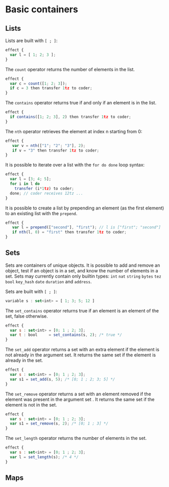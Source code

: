 # Basic containers

## Lists

Lists are built with `[ ; ]`:

```javascript
effect {
  var l = [ 1; 2; 3 ];
}
```

The `count` operator returns the number of elements in the list.

```javascript
effect {
  var c = count([1; 2; 3]);
  if c = 3 then transfer 1tz to coder;
}
```

The `contains` operator returns true if and only if an element is in the list.

```javascript
effect {
  if contains([1; 2; 3], 2) then transfer 1tz to coder; 
}
```

The `nth` operator retrieves the element at index n starting from 0:

```javascript
effect {
   var v = nth(["1"; "2"; "3"], 2);
   if v = "3" then transfer 1tz to coder;
}
```

It is possible to iterate over a list with the `for do done` loop syntax:

```javascript
effect {
  var l = [3; 4; 5];
  for i in l do
    transfer (i*1tz) to coder;
  done; // coder receives 12tz ...
} 
```

It is possible to create a list by prepending an element \(as the first element\) to an existing list with the `prepend`.

```javascript
effect {
   var l = prepend(["second"], "first"); // l is ["first"; "second"]
   if nth(l, 0) = "first" then transfer 1tz to coder;
}
```

## Sets

Sets are containers of unique objects. It is possible to add and remove an object, test if an object is in a set, and know the number of elements in a set. Sets may currently contain only builtin types: `int` `nat` `string` `bytes` `tez` `bool` `key_hash` `date` `duration` and `address`.

Sets are built with `[ ; ]`:

```javascript
variable s : set<int> = [ 1; 3; 5; 12 ] 
```

The `set_contains` operator returns true if an element is an element of the set, false otherwise.

```javascript
effect {
  var s : set<int> = [0; 1 ; 2; 3];
  var t : bool     = set_contains(s, 2); /* true */
}
```

The `set_add` operator returns a set with an extra element if the element is not already in the argument set. It returns the same set if the element is already in the set. 

```javascript
effect {
  var s : set<int> = [0; 1 ; 2; 3];
  var s1 = set_add(s, 5); /* [0; 1 ; 2; 3; 5] */
}
```

The `set_remove` operator returns a set with an element removed if the element was present in the argument set . It returns the same set if the element is not in the set.

```javascript
effect {
  var s : set<int> = [0; 1 ; 2; 3];
  var s1 = set_remove(s, 2); /* [0; 1 ; 3] */
}
```

The `set_length` operator returns the number of elements in the set.

```javascript
effect {
  var s : set<int> = [0; 1 ; 2; 3];
  var l = set_length(s); /* 4 */
}
```

## Maps

